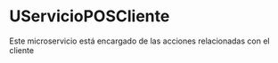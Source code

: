 # UServicioPOSCliente
Este microservicio está encargado de las acciones relacionadas con el cliente
